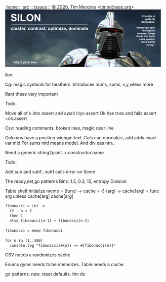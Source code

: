 <a name=top></a><p>       
&nbsp;[home](http://git.io/silon) ::
[src](https://github.com/timm/silon/raw/master/src) ::
[issues](http://git.io/silon) ::
<a href="https://github.com/timm/silon/raw/master/raw/master/LICENSE.md">&copy; 2020</a>,
Tim Menzies
<<a href="mailto:timm@ieee.org">timm&commat;ieee.org</a>>
<br>
[<img width=900 src="https://github.com/timm/silon/raw/master/etc/img/banner.jpg">](http://git.io/silon)<br>


ilon

Cg: magic symbols for heathers. Introduces nums, sums, x,y,wless more

Rant these very important

Todo:

Move all of o into assert and await Inyo assert
Ok has tries and fails
assert =ok.assert

Csv: reading comments, broken Ines, magic dear line

Columns have a position wiehgm text. Cols can normalize, add adds exact var mid
For sums mid means model. And div eas ntru.

Need a generic string2psint.
 x.constructor.name

Todo:

Add sub  and sub1:, sub1 calls error on Some

The ready,set,go patterns
Bins: 1.5, 0.3, 15, entropy
Division

Table shelf initialize
 memo = (func) ->
      cache = {}
      (arg) ->
        cache[arg] = func arg unless cache[arg]
        cache[arg]

    fibonacci = (n) ->
      if   n < 2
      then 1
      else fibonacci(n-1) + fibonacci(n-2)

    fibonacci = memo fibonacci

    for n in [1..100]
      console.log "fibonacci(#{n}) => #{fibonacci(n)}"

CSV needs a randomizes cache

Enums gyms needs to be memoizes. Table needs a cache.

go patterns. new. reset defaults. thn do
